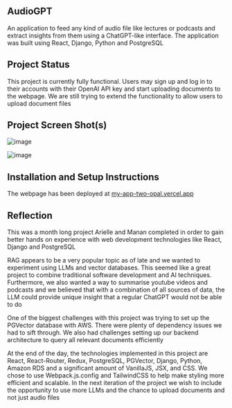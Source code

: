 ## AudioGPT

An application to feed any kind of audio file like lectures or podcasts and extract insights from them using a ChatGPT-like interface. The application was built using React, Django, Python and PostgreSQL

## Project Status

This project is currently fully functional. Users may sign up and log in to their accounts with their OpenAI API key and start uploading documents to the webpage. We are still trying to extend the functionality to allow users to upload document files

## Project Screen Shot(s)

![image](https://github.com/user-attachments/assets/5f507774-9f3e-4b7c-822e-dffae2e3aa48)

![image](https://github.com/user-attachments/assets/989c282b-41d1-49f5-a87c-bbf29ee07d3c)


## Installation and Setup Instructions

The webpage has been deployed at [my-app-two-opal.vercel.app  ](https://my-app-two-opal.vercel.app/)

## Reflection

This was a month long project Arielle and Manan completed in order to gain better hands on experience with web development technologies like React, Django and PostgreSQL

RAG appears to be a very popular topic as of late and we wanted to experiment using LLMs and vector databases. This seemed like a great project to combine traditional software development and AI techniques. Furthermore, we also wanted a way to summarise youtube videos and podcasts and we believed that with a combination of all sources of data, the LLM could provide unique insight that a regular ChatGPT would not be able to do

One of the biggest challenges with this project was trying to set up the PGVector database with AWS. There were plenty of dependency issues we had to sift through. We also had challenges setting up our backend architecture to query all relevant documents efficiently

At the end of the day, the technologies implemented in this project are React, React-Router, Redux, PostgreSQL, PGVector, Django, Python, Amazon RDS and a significant amount of VanillaJS, JSX, and CSS. We chose to use Webpack.js.config and TailwindCSS to help make styling more efficient and scalable. In the next iteration of the project we wish to include the opportunity to use more LLMs and the chance to upload documents and not just audio files
